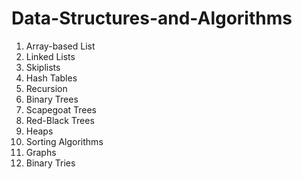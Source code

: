 # Data-Structures-and-Algorithms

1. Array-based List
2. Linked Lists
3. Skiplists
4. Hash Tables
5. Recursion
6. Binary Trees
7. Scapegoat Trees
8. Red-Black Trees
9. Heaps
10. Sorting Algorithms
11. Graphs
12. Binary Tries